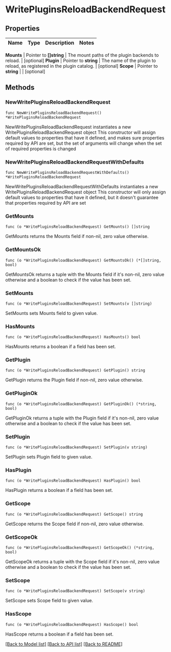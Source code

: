 # WritePluginsReloadBackendRequest


## Properties

Name | Type | Description | Notes
------------ | ------------- | ------------- | -------------


**Mounts** | Pointer to **[]string** | The mount paths of the plugin backends to reload. | [optional] 
**Plugin** | Pointer to **string** | The name of the plugin to reload, as registered in the plugin catalog. | [optional] 
**Scope** | Pointer to **string** |  | [optional] 



## Methods


### NewWritePluginsReloadBackendRequest

`func NewWritePluginsReloadBackendRequest() *WritePluginsReloadBackendRequest`

NewWritePluginsReloadBackendRequest instantiates a new WritePluginsReloadBackendRequest object
This constructor will assign default values to properties that have it defined,
and makes sure properties required by API are set, but the set of arguments
will change when the set of required properties is changed

### NewWritePluginsReloadBackendRequestWithDefaults

`func NewWritePluginsReloadBackendRequestWithDefaults() *WritePluginsReloadBackendRequest`

NewWritePluginsReloadBackendRequestWithDefaults instantiates a new WritePluginsReloadBackendRequest object
This constructor will only assign default values to properties that have it defined,
but it doesn't guarantee that properties required by API are set


### GetMounts

`func (o *WritePluginsReloadBackendRequest) GetMounts() []string`

GetMounts returns the Mounts field if non-nil, zero value otherwise.

### GetMountsOk

`func (o *WritePluginsReloadBackendRequest) GetMountsOk() (*[]string, bool)`

GetMountsOk returns a tuple with the Mounts field if it's non-nil, zero value otherwise
and a boolean to check if the value has been set.

### SetMounts

`func (o *WritePluginsReloadBackendRequest) SetMounts(v []string)`

SetMounts sets Mounts field to given value.


### HasMounts

`func (o *WritePluginsReloadBackendRequest) HasMounts() bool`

HasMounts returns a boolean if a field has been set.




### GetPlugin

`func (o *WritePluginsReloadBackendRequest) GetPlugin() string`

GetPlugin returns the Plugin field if non-nil, zero value otherwise.

### GetPluginOk

`func (o *WritePluginsReloadBackendRequest) GetPluginOk() (*string, bool)`

GetPluginOk returns a tuple with the Plugin field if it's non-nil, zero value otherwise
and a boolean to check if the value has been set.

### SetPlugin

`func (o *WritePluginsReloadBackendRequest) SetPlugin(v string)`

SetPlugin sets Plugin field to given value.


### HasPlugin

`func (o *WritePluginsReloadBackendRequest) HasPlugin() bool`

HasPlugin returns a boolean if a field has been set.




### GetScope

`func (o *WritePluginsReloadBackendRequest) GetScope() string`

GetScope returns the Scope field if non-nil, zero value otherwise.

### GetScopeOk

`func (o *WritePluginsReloadBackendRequest) GetScopeOk() (*string, bool)`

GetScopeOk returns a tuple with the Scope field if it's non-nil, zero value otherwise
and a boolean to check if the value has been set.

### SetScope

`func (o *WritePluginsReloadBackendRequest) SetScope(v string)`

SetScope sets Scope field to given value.


### HasScope

`func (o *WritePluginsReloadBackendRequest) HasScope() bool`

HasScope returns a boolean if a field has been set.









[[Back to Model list]](../README.md#documentation-for-models) [[Back to API list]](../README.md#documentation-for-api-endpoints) [[Back to README]](../README.md)


